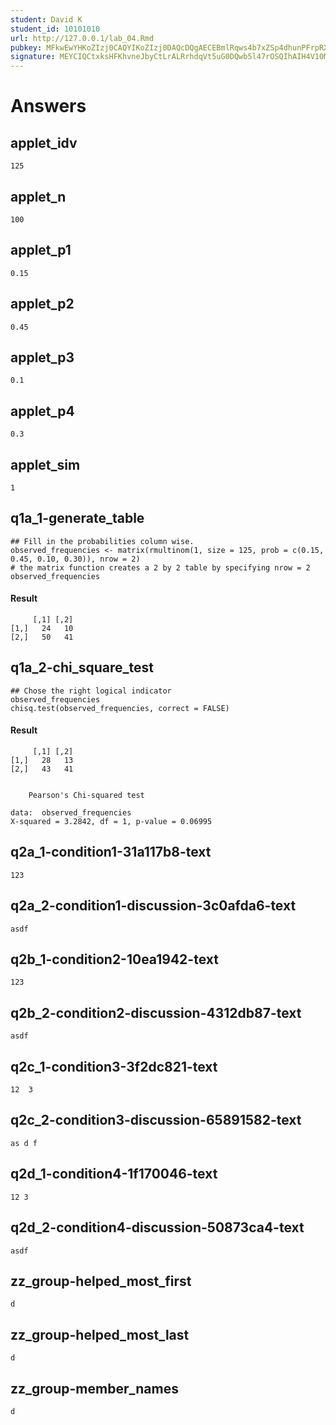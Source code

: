 ```yaml
---
student: David K
student_id: 10101010
url: http://127.0.0.1/lab_04.Rmd
pubkey: MFkwEwYHKoZIzj0CAQYIKoZIzj0DAQcDQgAECEBmlRqws4b7xZSp4dhunPFrpRXbsqF9gPIsihjqOqC3lSpqnvenZmx3WD9A1+uw65vbCYfbyGIav343Y1frVg==
signature: MEYCIQCtxksHFKhvneJbyCtLrALRrhdqVt5uG0DQwb5l47rOSQIhAIH4V10Me3plx7Ubci+ZXLBBHX5cBCtuB1ww69UUOoEe;MEYCIQChEz+v4AqGA4pIssu18YdbqjKvKuC7uH+FMYnzDTA4zAIhAJlR6o7MmWjOKPBaZo7xCyhkGjcpdHdCbO8xOqkey8h9
---
```

# Answers
## applet_idv
```
125           
```

## applet_n
```
100       
```

## applet_p1
```
0.15
```


## applet_p2
```
0.45
```


## applet_p3
```
0.1
```


## applet_p4
```
0.3
```


## applet_sim
```
1
```


## q1a_1-generate_table
```
## Fill in the probabilities column wise.
observed_frequencies <- matrix(rmultinom(1, size = 125, prob = c(0.15, 0.45, 0.10, 0.30)), nrow = 2)
# the matrix function creates a 2 by 2 table by specifying nrow = 2
observed_frequencies
```
#### Result



<pre><code>     [,1] [,2]
[1,]   24   10
[2,]   50   41</code></pre>




## q1a_2-chi_square_test
```
## Chose the right logical indicator
observed_frequencies
chisq.test(observed_frequencies, correct = FALSE)
```
#### Result



<pre><code>     [,1] [,2]
[1,]   28   13
[2,]   43   41</code></pre>
<pre><code>
    Pearson&#39;s Chi-squared test

data:  observed_frequencies
X-squared = 3.2842, df = 1, p-value = 0.06995</code></pre>




## q2a_1-condition1-31a117b8-text
```
123
```


## q2a_2-condition1-discussion-3c0afda6-text
```
asdf
```


## q2b_1-condition2-10ea1942-text
```
123
```


## q2b_2-condition2-discussion-4312db87-text
```
asdf
```


## q2c_1-condition3-3f2dc821-text
```
12  3
```
## q2c_2-condition3-discussion-65891582-text
```
as d f
```

## q2d_1-condition4-1f170046-text
```
12 3
```


## q2d_2-condition4-discussion-50873ca4-text
```
asdf
```

## zz_group-helped_most_first
```
d
```

## zz_group-helped_most_last
```
d
```

## zz_group-member_names
```
d
```
